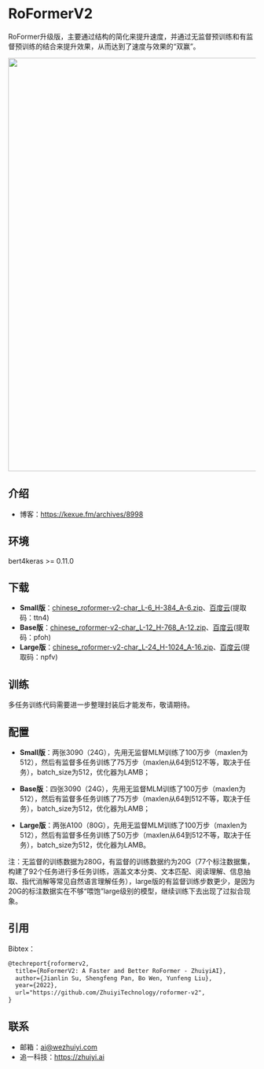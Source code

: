 # RoFormerV2

RoFormer升级版，主要通过结构的简化来提升速度，并通过无监督预训练和有监督预训练的结合来提升效果，从而达到了速度与效果的“双赢”。

<img src="https://kexue.fm/usr/uploads/2022/03/1268810640.png" width=840>

## 介绍

- 博客：https://kexue.fm/archives/8998

## 环境

bert4keras >= 0.11.0

## 下载

- **Small版**：[chinese_roformer-v2-char_L-6_H-384_A-6.zip](https://open.zhuiyi.ai/releases/nlp/models/zhuiyi/chinese_roformer-v2-char_L-6_H-384_A-6.zip)、[百度云](https://pan.baidu.com/s/1huUrC9P60Afggo8AfiUcmA)(提取码：ttn4)
- **Base版**：[chinese_roformer-v2-char_L-12_H-768_A-12.zip](https://open.zhuiyi.ai/releases/nlp/models/zhuiyi/chinese_roformer-v2-char_L-12_H-768_A-12.zip)、[百度云](https://pan.baidu.com/s/1qcnN4LVKVe0-mnHlkN3-6Q)(提取码：pfoh)
- **Large版**：[chinese_roformer-v2-char_L-24_H-1024_A-16.zip](https://open.zhuiyi.ai/releases/nlp/models/zhuiyi/chinese_roformer-v2-char_L-24_H-1024_A-16.zip)、[百度云](https://pan.baidu.com/s/1QiJWSZrGxn8vek-8myvL6w)(提取码：npfv)

## 训练

多任务训练代码需要进一步整理封装后才能发布，敬请期待。

## 配置

- **Small版**：两张3090（24G），先用无监督MLM训练了100万步（maxlen为512），然后有监督多任务训练了75万步（maxlen从64到512不等，取决于任务），batch_size为512，优化器为LAMB；

- **Base版**：四张3090（24G），先用无监督MLM训练了100万步（maxlen为512），然后有监督多任务训练了75万步（maxlen从64到512不等，取决于任务），batch_size为512，优化器为LAMB；

- **Large版**：两张A100（80G），先用无监督MLM训练了100万步（maxlen为512），然后有监督多任务训练了50万步（maxlen从64到512不等，取决于任务），batch_size为512，优化器为LAMB。

注：无监督的训练数据为280G，有监督的训练数据约为20G（77个标注数据集，构建了92个任务进行多任务训练，涵盖文本分类、文本匹配、阅读理解、信息抽取、指代消解等常见自然语言理解任务），large版的有监督训练步数更少，是因为20G的标注数据实在不够“喂饱”large级别的模型，继续训练下去出现了过拟合现象。

## 引用

Bibtex：

```tex
@techreport{roformerv2,
  title={RoFormerV2: A Faster and Better RoFormer - ZhuiyiAI},
  author={Jianlin Su, Shengfeng Pan, Bo Wen, Yunfeng Liu},
  year={2022},
  url="https://github.com/ZhuiyiTechnology/roformer-v2",
}
```

## 联系

- 邮箱：ai@wezhuiyi.com
- 追一科技：https://zhuiyi.ai
